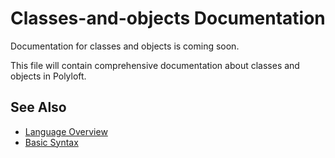 # Classes-and-objects Documentation

Documentation for classes and objects is coming soon.

This file will contain comprehensive documentation about classes and objects in Polyloft.

## See Also

- [Language Overview](overview.md)
- [Basic Syntax](syntax.md)

